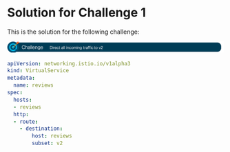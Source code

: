 # Solution for Challenge 1

This is the solution for the following challenge:

![Challenge 1](../../img/challenge1.png?raw=true "Challenge 1")



```yaml
apiVersion: networking.istio.io/v1alpha3
kind: VirtualService
metadata:
  name: reviews
spec:
  hosts:
  - reviews
  http:
  - route:
    - destination:
        host: reviews
        subset: v2
```
